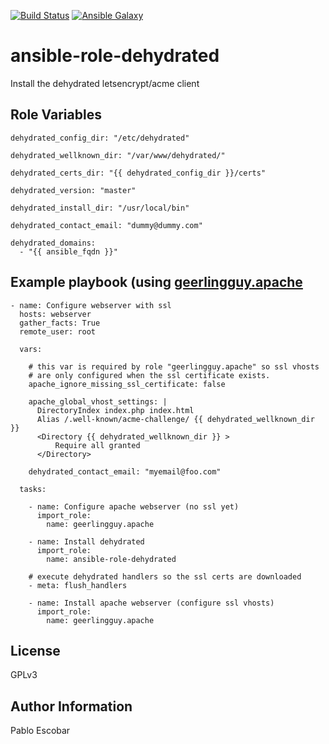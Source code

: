 [![Build Status](https://travis-ci.org/pescobar/ansible-role-dehydrated.svg?branch=master)](https://travis-ci.org/pescobar/ansible-role-dehydrated)
[![Ansible Galaxy](https://img.shields.io/badge/galaxy-pescobar.dehydrated-blue.svg)](https://galaxy.ansible.com/pescobar/dehydrated)

ansible-role-dehydrated
=========

Install the dehydrated letsencrypt/acme client

Role Variables
--------------
```
dehydrated_config_dir: "/etc/dehydrated"

dehydrated_wellknown_dir: "/var/www/dehydrated/"

dehydrated_certs_dir: "{{ dehydrated_config_dir }}/certs"

dehydrated_version: "master"

dehydrated_install_dir: "/usr/local/bin"

dehydrated_contact_email: "dummy@dummy.com"

dehydrated_domains:
  - "{{ ansible_fqdn }}"
```

Example playbook (using [geerlingguy.apache](https://galaxy.ansible.com/geerlingguy/apache)
---------------
```
- name: Configure webserver with ssl
  hosts: webserver
  gather_facts: True
  remote_user: root

  vars:

    # this var is required by role "geerlingguy.apache" so ssl vhosts 
    # are only configured when the ssl certificate exists.
    apache_ignore_missing_ssl_certificate: false

    apache_global_vhost_settings: |
      DirectoryIndex index.php index.html
      Alias /.well-known/acme-challenge/ {{ dehydrated_wellknown_dir }}
      <Directory {{ dehydrated_wellknown_dir }} >
          Require all granted
      </Directory>

    dehydrated_contact_email: "myemail@foo.com"

  tasks:

    - name: Configure apache webserver (no ssl yet)
      import_role:
        name: geerlingguy.apache

    - name: Install dehydrated
      import_role:
        name: ansible-role-dehydrated

    # execute dehydrated handlers so the ssl certs are downloaded
    - meta: flush_handlers

    - name: Install apache webserver (configure ssl vhosts)
      import_role:
        name: geerlingguy.apache
```

License
-------

GPLv3

Author Information
------------------

Pablo Escobar
